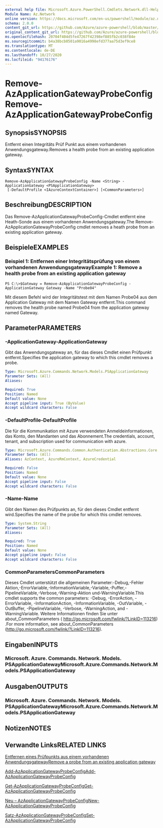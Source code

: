 ```yaml
---
external help file: Microsoft.Azure.PowerShell.Cmdlets.Network.dll-Help.xml
Module Name: Az.Network
online version: https://docs.microsoft.com/en-us/powershell/module/az.network/remove-azapplicationgatewayprobeconfig
schema: 2.0.0
content_git_url: https://github.com/Azure/azure-powershell/blob/master/src/Network/Network/help/Remove-AzApplicationGatewayProbeConfig.md
original_content_git_url: https://github.com/Azure/azure-powershell/blob/master/src/Network/Network/help/Remove-AzApplicationGatewayProbeConfig.md
ms.openlocfilehash: 20704f404d5fe47267f42398ef885fb2c038f84e
ms.sourcegitcommit: b4a38bcb0501a9016a4998efd377aa75d3ef9ce8
ms.translationtype: MT
ms.contentlocale: de-DE
ms.lasthandoff: 10/27/2020
ms.locfileid: "94176176"
---
```

# <span data-ttu-id="0de2a-101">Remove-AzApplicationGatewayProbeConfig</span><span class="sxs-lookup"><span data-stu-id="0de2a-101">Remove-AzApplicationGatewayProbeConfig</span></span>

## <span data-ttu-id="0de2a-102">Synopsis</span><span class="sxs-lookup"><span data-stu-id="0de2a-102">SYNOPSIS</span></span>
<span data-ttu-id="0de2a-103">Entfernt einen Integritäts Prüf Punkt aus einem vorhandenen Anwendungsgateway.</span><span class="sxs-lookup"><span data-stu-id="0de2a-103">Removes a health probe from an existing application gateway.</span></span>

## <span data-ttu-id="0de2a-104">Syntax</span><span class="sxs-lookup"><span data-stu-id="0de2a-104">SYNTAX</span></span>

```
Remove-AzApplicationGatewayProbeConfig -Name <String> -ApplicationGateway <PSApplicationGateway>
 [-DefaultProfile <IAzureContextContainer>] [<CommonParameters>]
```

## <span data-ttu-id="0de2a-105">Beschreibung</span><span class="sxs-lookup"><span data-stu-id="0de2a-105">DESCRIPTION</span></span>
<span data-ttu-id="0de2a-106">Das Remove-AzApplicationGatewayProbeConfig-Cmdlet entfernt eine Heath-Sonde aus einem vorhandenen Anwendungsgateway.</span><span class="sxs-lookup"><span data-stu-id="0de2a-106">The Remove-AzApplicationGatewayProbeConfig cmdlet removes a heath probe from an existing application gateway.</span></span>

## <span data-ttu-id="0de2a-107">Beispiele</span><span class="sxs-lookup"><span data-stu-id="0de2a-107">EXAMPLES</span></span>

### <span data-ttu-id="0de2a-108">Beispiel 1: Entfernen einer Integritätsprüfung von einem vorhandenen Anwendungsgateway</span><span class="sxs-lookup"><span data-stu-id="0de2a-108">Example 1: Remove a health probe from an existing application gateway</span></span>
```
PS C:\>$Gateway = Remove-AzApplicationGatewayProbeConfig -ApplicationGateway Gateway -Name "Probe04"
```

<span data-ttu-id="0de2a-109">Mit diesem Befehl wird der Integritätstest mit dem Namen Probe04 aus dem Application Gateway mit dem Namen Gateway entfernt.</span><span class="sxs-lookup"><span data-stu-id="0de2a-109">This command removes the health probe named Probe04 from the application gateway named Gateway.</span></span>

## <span data-ttu-id="0de2a-110">Parameter</span><span class="sxs-lookup"><span data-stu-id="0de2a-110">PARAMETERS</span></span>

### <span data-ttu-id="0de2a-111">-ApplicationGateway</span><span class="sxs-lookup"><span data-stu-id="0de2a-111">-ApplicationGateway</span></span>
<span data-ttu-id="0de2a-112">Gibt das Anwendungsgateway an, für das dieses Cmdlet einen Prüfpunkt entfernt.</span><span class="sxs-lookup"><span data-stu-id="0de2a-112">Specifies the application gateway to which this cmdlet removes a probe.</span></span>

```yaml
Type: Microsoft.Azure.Commands.Network.Models.PSApplicationGateway
Parameter Sets: (All)
Aliases:

Required: True
Position: Named
Default value: None
Accept pipeline input: True (ByValue)
Accept wildcard characters: False
```

### <span data-ttu-id="0de2a-113">-DefaultProfile</span><span class="sxs-lookup"><span data-stu-id="0de2a-113">-DefaultProfile</span></span>
<span data-ttu-id="0de2a-114">Die für die Kommunikation mit Azure verwendeten Anmeldeinformationen, das Konto, den Mandanten und das Abonnement.</span><span class="sxs-lookup"><span data-stu-id="0de2a-114">The credentials, account, tenant, and subscription used for communication with azure.</span></span>

```yaml
Type: Microsoft.Azure.Commands.Common.Authentication.Abstractions.Core.IAzureContextContainer
Parameter Sets: (All)
Aliases: AzContext, AzureRmContext, AzureCredential

Required: False
Position: Named
Default value: None
Accept pipeline input: False
Accept wildcard characters: False
```

### <span data-ttu-id="0de2a-115">-Name</span><span class="sxs-lookup"><span data-stu-id="0de2a-115">-Name</span></span>
<span data-ttu-id="0de2a-116">Gibt den Namen des Prüfpunkts an, für den dieses Cmdlet entfernt wird.</span><span class="sxs-lookup"><span data-stu-id="0de2a-116">Specifies the name of the probe for which this cmdlet removes.</span></span>

```yaml
Type: System.String
Parameter Sets: (All)
Aliases:

Required: True
Position: Named
Default value: None
Accept pipeline input: False
Accept wildcard characters: False
```

### <span data-ttu-id="0de2a-117">CommonParameters</span><span class="sxs-lookup"><span data-stu-id="0de2a-117">CommonParameters</span></span>
<span data-ttu-id="0de2a-118">Dieses Cmdlet unterstützt die allgemeinen Parameter:-Debug,-Fehler Aktion,-ErrorVariable,-InformationVariable,-Variable,-Puffer,-PipelineVariable,-Verbose,-Warning-Aktion und-WarningVariable.</span><span class="sxs-lookup"><span data-stu-id="0de2a-118">This cmdlet supports the common parameters: -Debug, -ErrorAction, -ErrorVariable, -InformationAction, -InformationVariable, -OutVariable, -OutBuffer, -PipelineVariable, -Verbose, -WarningAction, and -WarningVariable.</span></span> <span data-ttu-id="0de2a-119">Weitere Informationen finden Sie unter about_CommonParameters ( http://go.microsoft.com/fwlink/?LinkID=113216) .</span><span class="sxs-lookup"><span data-stu-id="0de2a-119">For more information, see about_CommonParameters (http://go.microsoft.com/fwlink/?LinkID=113216).</span></span>

## <span data-ttu-id="0de2a-120">Eingaben</span><span class="sxs-lookup"><span data-stu-id="0de2a-120">INPUTS</span></span>

### <span data-ttu-id="0de2a-121">Microsoft. Azure. Commands. Network. Models. PSApplicationGateway</span><span class="sxs-lookup"><span data-stu-id="0de2a-121">Microsoft.Azure.Commands.Network.Models.PSApplicationGateway</span></span>

## <span data-ttu-id="0de2a-122">Ausgaben</span><span class="sxs-lookup"><span data-stu-id="0de2a-122">OUTPUTS</span></span>

### <span data-ttu-id="0de2a-123">Microsoft. Azure. Commands. Network. Models. PSApplicationGateway</span><span class="sxs-lookup"><span data-stu-id="0de2a-123">Microsoft.Azure.Commands.Network.Models.PSApplicationGateway</span></span>

## <span data-ttu-id="0de2a-124">Notizen</span><span class="sxs-lookup"><span data-stu-id="0de2a-124">NOTES</span></span>

## <span data-ttu-id="0de2a-125">Verwandte Links</span><span class="sxs-lookup"><span data-stu-id="0de2a-125">RELATED LINKS</span></span>

[<span data-ttu-id="0de2a-126">Entfernen eines Prüfpunkts aus einem vorhandenen Anwendungsgateway</span><span class="sxs-lookup"><span data-stu-id="0de2a-126">Remove a probe from an existing application gateway</span></span>](https://azure.microsoft.com/en-us/documentation/articles/application-gateway-create-probe-ps/#remove-a-probe-from-an-existing-application-gateway)

[<span data-ttu-id="0de2a-127">Add-AzApplicationGatewayProbeConfig</span><span class="sxs-lookup"><span data-stu-id="0de2a-127">Add-AzApplicationGatewayProbeConfig</span></span>](./Add-AzApplicationGatewayProbeConfig.md)

[<span data-ttu-id="0de2a-128">Get-AzApplicationGatewayProbeConfig</span><span class="sxs-lookup"><span data-stu-id="0de2a-128">Get-AzApplicationGatewayProbeConfig</span></span>](./Get-AzApplicationGatewayProbeConfig.md)

[<span data-ttu-id="0de2a-129">Neu – AzApplicationGatewayProbeConfig</span><span class="sxs-lookup"><span data-stu-id="0de2a-129">New-AzApplicationGatewayProbeConfig</span></span>](./New-AzApplicationGatewayProbeConfig.md)

[<span data-ttu-id="0de2a-130">Satz-AzApplicationGatewayProbeConfig</span><span class="sxs-lookup"><span data-stu-id="0de2a-130">Set-AzApplicationGatewayProbeConfig</span></span>](./Set-AzApplicationGatewayProbeConfig.md)

